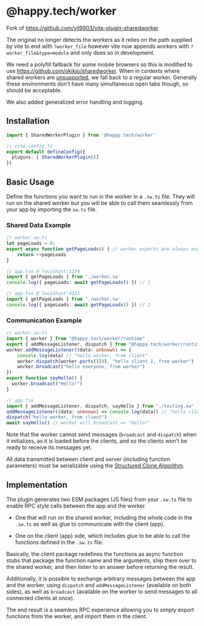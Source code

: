 # @happy.tech/worker

Fork of https://github.com/yjl9903/vite-plugin-sharedworker

The original no longer detects the workers as it relies on the path supplied by vite to end with
`?worker_file` however vite now appends workers with `?worker_file&type=module` and only does so in
development.

We need a polyfill fallback for some mobile browsers so this is modified to use
https://github.com/okikio/sharedworker. When in contexts where shared workers are [unsupported], we
fall back to a regular worker. Generally these environments don't have many simultaneous open tabs
though, so should be acceptable.

[unsupported]: https://caniuse.com/sharedworkers

We also added generalized error handling and logging.

## Installation

```ts
import { SharedWorkerPlugin } from '@happy.tech/worker'

// vite.config.ts
export default defineConfig({
  plugins: [ SharedWorkerPlugin()]
})
```

## Basic Usage

Define the functions you want to run in the worker in a `.sw.ts` file. They will run on the shared
worker but you will be able to call them seamlessly from your app by importing the `sw.ts` file.

### Shared Data Example
```ts
// worker.sw.ts
let pageLoads = 0;
export async function getPageLoads() { // worker exports are always async
    return ++pageLoads
}

// app.tsx @ localhost:1234
import { getPageLoads } from './worker.sw'
console.log({ pageLoads: await getPageLoads() }) // 1

// app.tsx @ localhost:4321
import { getPageLoads } from './worker.sw'
console.log({ pageLoads: await getPageLoads() }) // 2
```

### Communication Example

```ts
// worker.sw.ts
import { worker } from "@happy.tech/worker/runtime"
export { addMessageListener, dispatch } from "@happy.tech/worker/runtime"
worker.addMessageListener((data: unknown) => {
    console.log(data) // "hello worker, from client"
    worker.dispatch(worker.ports()[0], "hello client 1, from worker")
    worker.broadcast("hello everyone, from worker")
})
export function sayHello() { 
  worker.broadcast("Hello!")
}

// app.tsx
import { addMessageListener, dispatch, sayHello } from "./testing.sw"
addMessageListener((data: unknown) => console.log(data)) // "hello client 1, from worker", "hello everyone, from worker"
dispatch("hello worker, from client")
await sayHello() // worker will broadcast => "Hello!"
```

Note that the worker cannot send messages (`broadcast` and `dispatch`) when it initializes, as it is loaded before the clients, and so the clients won't be ready to receive its messages yet.

All data transmitted between client and server (including function parameters) must be serializable
using the [Structured Clone Algorithm][SCA].

[SCA]: https://developer.mozilla.org/en-US/docs/Web/API/Web_Workers_API/Structured_clone_algorithm

## Implementation

The plugin generates two ESM packages (JS files) from your `.sw.ts` file to enable RPC style calls
between the app and the worker.

- One that will run on the shared worker, including the whole code in the `.sw.ts` as well as glue
  to communicate with the client (app).

- One on the client (app) side, which includes glue to be able to call the functions defined in the
  `.sw.ts` file.

Basically, the client package redefines the functions as async function stubs that package the
function name and the arguments, ship them over to the shared worker, and then listen to an answer
before returning the result.

Additionally, it is possible to exchange arbitrary messages between the app and the worker, using
`dispatch` and `addMessageListener` (available on both sides), as well as `broadcast` (available on
the worker to send messages to all connected clients at once).

The end result is a seamless RPC experience allowing you to simply export functions from the worker,
and import them in the client.

